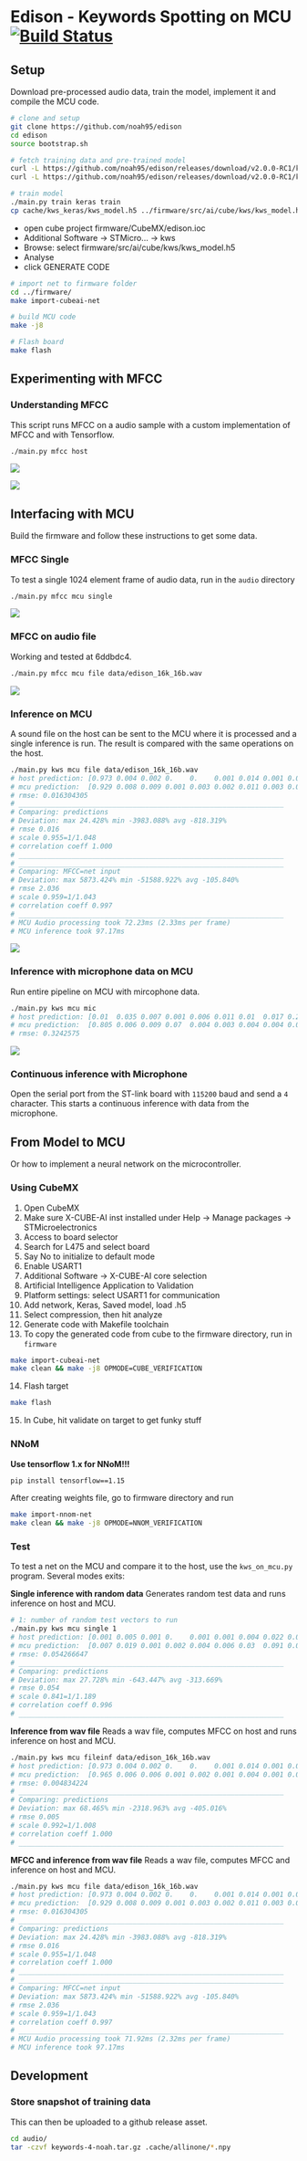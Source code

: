 # Edison - Keywords Spotting on MCU [![Build Status](https://travis-ci.com/noah95/edison.svg?token=W9DfQq55LKsHhNiMPYw5&branch=master)](https://travis-ci.com/noah95/edison)

## Setup
Download pre-processed audio data, train the model, implement it and compile the MCU code.

```bash
# clone and setup
git clone https://github.com/noah95/edison
cd edison
source bootstrap.sh

# fetch training data and pre-trained model
curl -L https://github.com/noah95/edison/releases/download/v2.0.0-RC1/keywords-8-noah.tar.gz | tar xvz
curl -L https://github.com/noah95/edison/releases/download/v2.0.0-RC1/kws_model.h5 -o cache/kws_keras/kws_model.h5

# train model
./main.py train keras train
cp cache/kws_keras/kws_model.h5 ../firmware/src/ai/cube/kws/kws_model.h5
```

- open cube project firmware/CubeMX/edison.ioc
- Additional Software -> STMicro... -> kws
- Browse: select firmware/src/ai/cube/kws/kws_model.h5
- Analyse
- click GENERATE CODE

```bash
# import net to firmware folder
cd ../firmware/
make import-cubeai-net

# build MCU code
make -j8

# Flash board
make flash
```


## Experimenting with MFCC

### Understanding MFCC
This script runs MFCC on a audio sample with a custom implementation of MFCC and with Tensorflow.

```bash
./main.py mfcc host
```

![](doc/img/mel_own.png)

![](doc/img/mel_tf.png)

## Interfacing with MCU
Build the firmware and follow these instructions to get some data.

### MFCC Single
To test a single 1024 element frame of audio data, run in the `audio` directory
```bash
./main.py mfcc mcu single
```

![](doc/img/mfcc_on_mcu_single.png)

### MFCC on audio file
Working and tested at 6ddbdc4.

```bash
./main.py mfcc mcu file data/edison_16k_16b.wav
```

![](doc/img/mfcc_snips.png)

### Inference on MCU
A sound file on the host can be sent to the MCU where it is processed and a single inference is run. The result is compared with the same operations on the host.

```bash
./main.py kws mcu file data/edison_16k_16b.wav
# host prediction: [0.973 0.004 0.002 0.    0.    0.001 0.014 0.001 0.004 0.   ] edison
# mcu prediction:  [0.929 0.008 0.009 0.001 0.003 0.002 0.011 0.003 0.028 0.006] edison
# rmse: 0.016304305
# _________________________________________________________________
# Comparing: predictions
# Deviation: max 24.428% min -3983.088% avg -818.319%
# rmse 0.016
# scale 0.955=1/1.048
# correlation coeff 1.000
# _________________________________________________________________
# _________________________________________________________________
# Comparing: MFCC=net input
# Deviation: max 5873.424% min -51588.922% avg -105.840%
# rmse 2.036
# scale 0.959=1/1.043
# correlation coeff 0.997
# _________________________________________________________________
# MCU Audio processing took 72.23ms (2.33ms per frame)
# MCU inference took 97.17ms
```

![](doc/img/mfcc_inference.png)

### Inference with microphone data on MCU
Run entire pipeline on MCU with mircophone data.

```bash
./main.py kws mcu mic
# host prediction: [0.01  0.035 0.007 0.001 0.006 0.011 0.01  0.017 0.289 0.613] _noise
# mcu prediction:  [0.805 0.006 0.009 0.07  0.004 0.003 0.004 0.004 0.093 0.001] edison
# rmse: 0.3242575
```

![](doc/img/kws_mic.png)

### Continuous inference with Microphone
Open the serial port from the ST-link board with `115200` baud and send a `4` character. This starts a continuous 
inference with data from the microphone.

## From Model to MCU
Or how to implement a neural network on the microcontroller.

### Using CubeMX
1. Open CubeMX
2. Make sure X-CUBE-AI inst installed under Help -> Manage packages -> STMicroelectronics
3. Access to board selector
4. Search for L475 and select board
5. Say No to initialize to default mode
6. Enable USART1
7. Additional Software -> X-CUBE-AI core selection
8. Artificial Intelligence Application to Validation
9. Platform settings: select USART1 for communication
10. Add network, Keras, Saved model, load .h5
11. Select compression, then hit analyze
12. Generate code with Makefile toolchain
13. To copy the generated code from cube to the firmware directory, run in `firmware`
```bash
make import-cubeai-net
make clean && make -j8 OPMODE=CUBE_VERIFICATION
```
14. Flash target
```bash
make flash
```
15. In Cube, hit validate on target to get funky stuff

### NNoM

**Use tensorflow 1.x for NNoM!!!**
```bash
pip install tensorflow==1.15
```

After creating weights file, go to firmware directory and run
```bash
make import-nnom-net
make clean && make -j8 OPMODE=NNOM_VERIFICATION
```

### Test
To test a net on the MCU and compare it to the host, use the `kws_on_mcu.py` program. Several modes exits:

**Single inference with random data**
Generates random test data and runs inference on host and MCU.

```bash
# 1: number of random test vectors to run
./main.py kws mcu single 1
# host prediction: [0.001 0.005 0.001 0.    0.001 0.001 0.004 0.022 0.01  0.953] _noise
# mcu prediction:  [0.007 0.019 0.001 0.002 0.004 0.006 0.03  0.091 0.037 0.802] _noise
# rmse: 0.054266647
# _________________________________________________________________
# Comparing: predictions
# Deviation: max 27.728% min -643.447% avg -313.669%
# rmse 0.054
# scale 0.841=1/1.189
# correlation coeff 0.996
# _________________________________________________________________
```

**Inference from wav file**
Reads a wav file, computes MFCC on host and runs inference on host and MCU.

```bash
./main.py kws mcu fileinf data/edison_16k_16b.wav
# host prediction: [0.973 0.004 0.002 0.    0.    0.001 0.014 0.001 0.004 0.   ] edison
# mcu prediction:  [0.965 0.006 0.006 0.001 0.002 0.001 0.004 0.001 0.011 0.003] edison
# rmse: 0.004834224
# _________________________________________________________________
# Comparing: predictions
# Deviation: max 68.465% min -2318.963% avg -405.016%
# rmse 0.005
# scale 0.992=1/1.008
# correlation coeff 1.000
# _________________________________________________________________
```

**MFCC and inference from wav file**
Reads a wav file, computes MFCC and inference on host and MCU.

```bash
./main.py kws mcu file data/edison_16k_16b.wav
# host prediction: [0.973 0.004 0.002 0.    0.    0.001 0.014 0.001 0.004 0.   ] edison
# mcu prediction:  [0.929 0.008 0.009 0.001 0.003 0.002 0.011 0.003 0.028 0.006] edison
# rmse: 0.016304305
# _________________________________________________________________
# Comparing: predictions
# Deviation: max 24.428% min -3983.088% avg -818.319%
# rmse 0.016
# scale 0.955=1/1.048
# correlation coeff 1.000
# _________________________________________________________________
# _________________________________________________________________
# Comparing: MFCC=net input
# Deviation: max 5873.424% min -51588.922% avg -105.840%
# rmse 2.036
# scale 0.959=1/1.043
# correlation coeff 0.997
# _________________________________________________________________
# MCU Audio processing took 71.92ms (2.32ms per frame)
# MCU inference took 97.17ms
```

## Development

### Store snapshot of training data
This can then be uploaded to a github release asset.

```bash
cd audio/
tar -czvf keywords-4-noah.tar.gz .cache/allinone/*.npy
```


